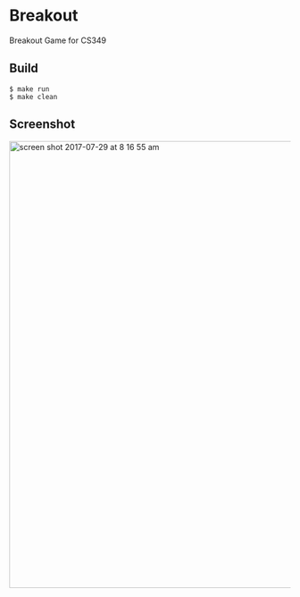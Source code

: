 # Breakout
Breakout Game for CS349

## Build
```
$ make run
$ make clean
```

## Screenshot
<img width="800" alt="screen shot 2017-07-29 at 8 16 55 am" src="https://user-images.githubusercontent.com/5790854/28744831-60d10b1a-7437-11e7-81b5-e2232cf30d48.png">
